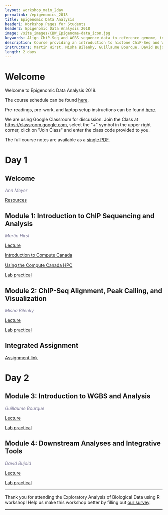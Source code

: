 ```yaml
---
layout: workshop_main_2day
permalink: /epigenomics_2018
title: Epigenomic Data Analysis
header1: Workshop Pages for Students
header2: Epigenomic Data Analysis 2018
image: /site_images/CBW_Epigenome-data_icon.jpg
keywords: Align ChiP-Seq and WGBS sequence data to reference genome, integrative tools for epigenomic data sets
description: Course providing an introduction to histone ChiP-Seq and WGBS data analysis followed by integrated tutorials demonstrating the use of open source ChiP-Seq and WGBS analysis packages. 
instructors: Martin Hirst, Misha Bilenky, Guillaume Bourque, David Bujold
length: 2 days
---
```


# Welcome <a id="welcome"></a>

Welcome to Epigenomic Data Analysis 2018.  

The course schedule can be found [here](https://bioinformaticsdotca.github.io/Epigenomics_2018_schedule).

Pre-readings, pre-work, and laptop setup instructions can be found [here](https://bioinformaticsdotca.github.io/epigenomics_2018_prework).<a id="preworkshop"></a>  

We are using Google Classroom for discussion. Join the Class at https://classroom.google.com, select the "+" symbol in the upper right corner, click on "Join Class" and enter the class code provided to you.

The full course notes are available as a [single PDF](https://drive.google.com/open?id=1LgidnXsoguj_Y-XaN1w0VhGk0WSYEveG).  

# Day 1 <a id="day1"></a>

##  Welcome <a id="welcome"></a>

  *<font color="#827e9c">Ann Meyer</font>* 
  
  [Resources](https://drive.google.com/open?id=1ewMnAls8vD-EuWy3zCCi8CyT7pxD31Wb)  

##  Module 1: Introduction to ChIP Sequencing and Analysis <a id="module_1"></a>

  *<font color="#827e9c">Martin Hirst</font>*
  
  [Lecture](https://drive.google.com/open?id=1ksc3itcHoQsx2XKc6tCMspSO4KmasN0z)  
  
  [Introduction to Compute Canada](https://drive.google.com/open?id=10VxoWJI7MJuDkdzFDQ8ikPxixFXjG9Bc)  
  
  [Using the Compute Canada HPC](https://bioinformaticsdotca.github.io/epigenomics_2018_hpc_2018)  

  [Lab practical](http://bioinformaticsdotca.github.io/epigenomics_2018_module1_lab)  
  
  
##  Module 2: ChIP-Seq Alignment, Peak Calling, and Visualization <a id="module_2"></a>

  *<font color="#827e9c">Misha Bilenky</font>*
  
  [Lecture](https://drive.google.com/open?id=1X6oxur0zmnPpulSCi-cwpZEdEqAVkJw0)   
  
  [Lab practical](http://bioinformaticsdotca.github.io/epigenomics_2018_module2_lab)  

## Integrated Assignment

[Assignment link](http://bioinformaticsdotca.github.io/epigenomics_2018_integrated_assignment)  

# Day 2 <a id="day2"></a>

##  Module 3: Introduction to WGBS and Analysis <a id="module_3"></a>

  *<font color="#827e9c">Guillaume Bourque</font>*
  
  [Lecture](https://drive.google.com/open?id=1jJwEdloSWqKe2cz2Bpkw2UIxFIzS7gdc)   
  
  [Lab practical](http://bioinformaticsdotca.github.io/epigenomics_2018_module3_lab)


##  Module 4: Downstream Analyses and Integrative Tools <a id="module_4"></a>

  *<font color="#827e9c">David Bujold</font>*
  
  [Lecture](https://drive.google.com/open?id=1ajoKOdHfX5Cs5KTXscLY9_mCq5EE7qY2)  
  
  [Lab practical](http://bioinformaticsdotca.github.io/epigenomics_2018_module4_lab)

***

Thank you for attending the Exploratory Analysis of Biological Data using R workshop! Help us make this workshop better by filling out [our survey]().

***
